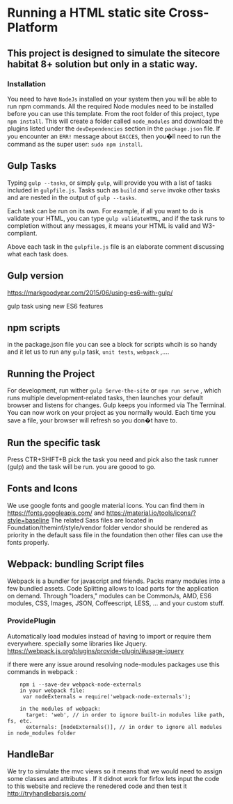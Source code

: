 # Running a HTML static site Cross-Platform
## This project is designed to simulate the sitecore habitat 8+ solution but only in a static way.

### Installation
You need to have `NodeJs` installed on your system then you will be able to run npm commands.
All the required Node modules need to be installed before you can use this template. From the root folder of this project, type `npm install`. This will create a folder called `node_modules` and download the plugins listed under the `devDependencies` section in the `package.json` file. If you encounter an `ERR!` message about `EACCES`, then you�ll need to run the command as the super user: `sudo npm install`.  

## Gulp Tasks
Typing `gulp --tasks`, or simply `gulp`, will provide you with a list of tasks included in `gulpfile.js`. Tasks such as `build` and `serve` invoke other tasks and are nested in the output of `gulp --tasks`.

Each task can be run on its own. For example, if all you want to do is validate your HTML, you can type `gulp validateHTML`, and if the task runs to completion without any messages, it means your HTML is valid and W3-compliant.

Above each task in the `gulpfile.js` file is an elaborate comment discussing what each task does. 
## Gulp version 
https://markgoodyear.com/2015/06/using-es6-with-gulp/

gulp task using new ES6 features

## npm scripts
in the package.json file you can see a block for scripts whcih is so handy and it let us to run any `gulp` task, `unit tests`, `webpack` ,....

## Running the Project
For development, run wither `gulp Serve-the-site` or `npm run serve` , which runs multiple development-related tasks, then launches your default browser and listens for changes. Gulp keeps you informed via The Terminal. You can now work on your project as you normally would. Each time you save a file, your browser will refresh so you don�t have to.
 
## Run the specific task
Press CTR+SHIFT+B 
pick the task you need and pick also the task runner (gulp) and the task will be run. you are goood to go.
 
## Fonts and Icons
We use google fonts and google material icons. 
You can find them in   https://fonts.googleapis.com/ and https://material.io/tools/icons/?style=baseline
The related Sass files are located in Foundation/theminf/style/vendor folder
vendor should be rendered as priority in the default sass file in the foundation then other files can use the fonts properly. 


## Webpack: bundling Script files
Webpack is a bundler for javascript and friends. Packs many modules into a few bundled assets. Code Splitting allows to load parts for the application on demand. Through "loaders," modules can be CommonJs, AMD, ES6 modules, CSS, Images, JSON, Coffeescript, LESS, ... and your custom stuff.
### ProvidePlugin
Automatically load modules instead of having to import or require them everywhere. specially some libraries like Jquery.
https://webpack.js.org/plugins/provide-plugin/#usage-jquery

if there were any issue around resolving node-modules packages
use this commands in webpack :
```
    npm i --save-dev webpack-node-externals
    in your webpack file:
     var nodeExternals = require('webpack-node-externals');

    in the modules of webpack:
      target: 'web', // in order to ignore built-in modules like path, fs, etc. 
      externals: [nodeExternals()], // in order to ignore all modules in node_modules folder 
```

## HandleBar
We try to simulate the mvc views so it means that we would need to assign some classes and attributes . 
If it didnot work for firfox lets input the code to this website and recieve the renedered code and then test it http://tryhandlebarsjs.com/
